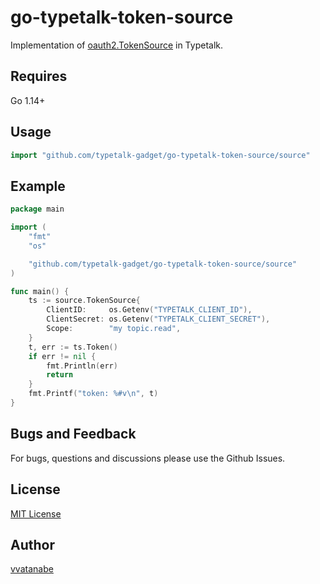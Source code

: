 # go-typetalk-token-source

Implementation of [oauth2.TokenSource](https://godoc.org/golang.org/x/oauth2#TokenSource) in Typetalk.

## Requires

Go 1.14+

## Usage

```go
import "github.com/typetalk-gadget/go-typetalk-token-source/source"
```

## Example

```go
package main

import (
	"fmt"
	"os"

	"github.com/typetalk-gadget/go-typetalk-token-source/source"
)

func main() {
	ts := source.TokenSource{
		ClientID:     os.Getenv("TYPETALK_CLIENT_ID"),
		ClientSecret: os.Getenv("TYPETALK_CLIENT_SECRET"),
		Scope:        "my topic.read",
	}
	t, err := ts.Token()
	if err != nil {
		fmt.Println(err)
		return
	}
	fmt.Printf("token: %#v\n", t)
}

```

## Bugs and Feedback

For bugs, questions and discussions please use the Github Issues.

## License

[MIT License](http://www.opensource.org/licenses/mit-license.php)

## Author

[vvatanabe](https://github.com/vvatanabe)